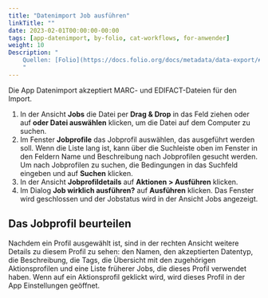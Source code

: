 ```yaml
---
title: "Datenimport Job ausführen"
linkTitle: ""
date: 2023-02-01T00:00:00-00:00
tags: [app-datenimport, by-folio, cat-workflows, for-anwender]
weight: 10
Description: "
    Quellen: [Folio](https://docs.folio.org/docs/metadata/data-export/#quick-exports) & [GBV](https://info.gbv.de/pages/viewpage.action?pageId=846266421)
    "
---
```


Die App Datenimport akzeptiert MARC- und EDIFACT-Dateien für den Import.

1.  In der Ansicht **Jobs** die Datei per **Drag & Drop** in das Feld ziehen oder auf **oder Datei auswählen** klicken, um die Datei auf dem Computer zu suchen.
2.  Im Fenster **Jobprofile** das Jobprofil auswählen, das ausgeführt werden soll. Wenn die Liste lang ist, kann über die Suchleiste oben im Fenster in den Feldern Name und Beschreibung nach Jobprofilen gesucht werden. Um nach Jobprofilen zu suchen, die Bedingungen in das Suchfeld eingeben und auf **Suchen** klicken.
3.  In der Ansicht **Jobprofildetails** auf **Aktionen > Ausführen** klicken.
4.  Im Dialog **Job wirklich ausführen?** auf **Ausführen** klicken. Das Fenster wird geschlossen und der Jobstatus wird in der Ansicht Jobs angezeigt.

## Das Jobprofil beurteilen

Nachdem ein Profil ausgewählt ist, sind in der rechten Ansicht weitere Details zu diesem Profil zu sehen: den Namen, den akzeptierten Datentyp, die Beschreibung, die Tags, die Übersicht mit den zugehörigen Aktionsprofilen und eine Liste früherer Jobs, die dieses Profil verwendet haben. Wenn auf ein Aktionsprofil geklickt wird, wird dieses Profil in der App Einstellungen geöffnet.
